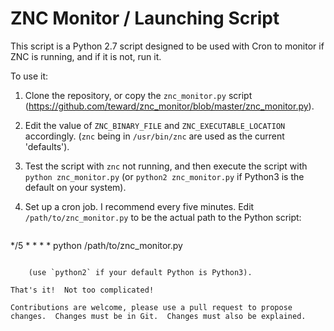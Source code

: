 # ZNC Monitor / Launching Script

This script is a Python 2.7 script designed to be used with Cron to monitor if ZNC is running, and if it is not, run it.

To use it:

 1. Clone the repository, or copy the `znc_monitor.py` script (https://github.com/teward/znc_monitor/blob/master/znc_monitor.py).

 2. Edit the value of `ZNC_BINARY_FILE` and `ZNC_EXECUTABLE_LOCATION` accordingly.  (`znc` being in `/usr/bin/znc` are used as the current 'defaults').
 
 3. Test the script with `znc` not running, and then execute the script with `python znc_monitor.py` (or `python2 znc_monitor.py` if Python3 is the default on your system).
 
 4. Set up a cron job.  I recommend every five minutes.  Edit `/path/to/znc_monitor.py` to be the actual path to the Python script:
 
    ```
*/5 * * * * python /path/to/znc_monitor.py
```

    (use `python2` if your default Python is Python3).
    
That's it!  Not too complicated!

Contributions are welcome, please use a pull request to propose changes.  Changes must be in Git.  Changes must also be explained.
